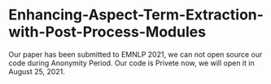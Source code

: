 # Enhancing-Aspect-Term-Extraction-with-Post-Process-Modules

Our paper has been submitted to EMNLP 2021, we can not open source our code during Anonymity Period.
Our code is Privete now, we will open it in August 25, 2021.
